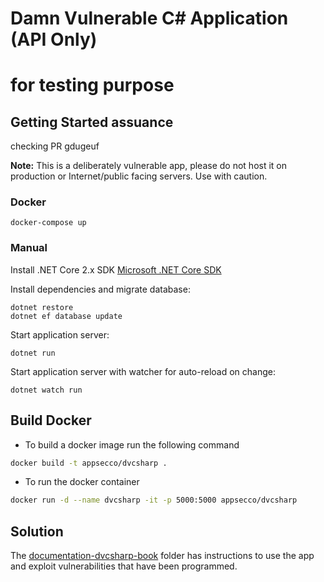 # Damn Vulnerable C# Application (API Only)
# for testing purpose
## Getting Started assuance

checking PR
gdugeuf

**Note:** This is a deliberately vulnerable app, please do not host it on production or Internet/public facing servers. Use with caution.

### Docker

```
docker-compose up
```

### Manual

Install .NET Core 2.x SDK
[Microsoft .NET Core SDK](https://www.microsoft.com/net/download/macos)

Install dependencies and migrate database:

```
dotnet restore
dotnet ef database update
```

Start application server:

```
dotnet run
```

Start application server with watcher for auto-reload on change:

```
dotnet watch run
```

## Build Docker

* To build a docker image run the following command

```bash
docker build -t appsecco/dvcsharp .
```

* To run the docker container

```bash
docker run -d --name dvcsharp -it -p 5000:5000 appsecco/dvcsharp
```

## Solution

The [documentation-dvcsharp-book](./documentation-dvcsharp-book) folder has instructions to use the app and exploit vulnerabilities that have been programmed.
